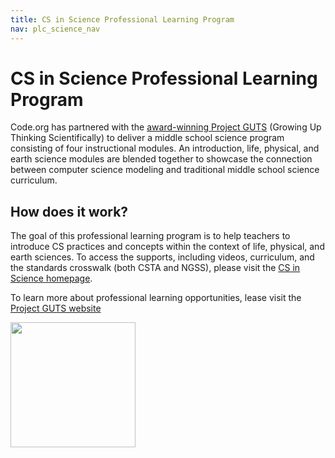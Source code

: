 ```yaml
---
title: CS in Science Professional Learning Program
nav: plc_science_nav
---
```

# CS in Science Professional Learning Program #

Code.org has partnered with the [award-winning Project GUTS](http://www.projectguts.org/) (Growing Up Thinking Scientifically) to deliver a middle school science program consisting of four instructional modules. An introduction, life, physical, and earth science modules are blended together to showcase the connection between computer science modeling and traditional middle school science curriculum. 

 
 
## <a name="components"></a>How does it work?

The goal of this professional learning program is to help teachers to introduce CS practices and concepts within the context of life, physical, and earth sciences. To access the supports, including videos, curriculum, and the standards crosswalk (both CSTA and NGSS), please visit the [CS in Science homepage](<%= CDO.code_org_url('/curriculum/science') %>).

To learn more about professional learning opportunities, lease visit the [Project GUTS website](http://www.projectguts.org/)


<a href="http://www.projectguts.org" target="_blank"><img src="/images/professional-learning/projectgutslogo.svg" width="200">
